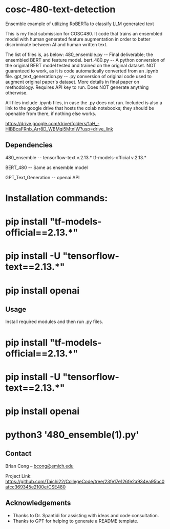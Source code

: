 # cosc-480-text-detection
Ensemble example of utilizing RoBERTa to classify LLM generated text

This is my final submission for COSC480. It code that trains an ensembled model with human generated feature augmentation in order to better discriminate between AI and human written text. 

The list of files is, as below:
480_ensemble.py -- Final deliverable; the ensembled BERT and feature model.
bert_480.py -- A python conversion of the original BERT model tested and trained on the original dataset. NOT guaranteed to work, as it is code automatically converted from an .ipynb file.
gpt_text_generation.py -- .py conversion of original code used to augment original paper's dataset. More details in final paper on methodology. Requires API key to run. Does NOT generate anything otherwise.

All files include .ipynb files, in case the .py does not run. Included is also a link to the google drive that hosts the colab notebooks; they should be openable from there, if nothing else works.

https://drive.google.com/drive/folders/1aH_-HIBBcaFRnb_Arr8D_WBMqi5MtnIW?usp=drive_link

## Dependencies

480_ensemble -- tensorflow-text v.2.13.*
		tf-models-official v.2.13.*

BERT_480 -- Same as ensemble model

GPT_Text_Generation -- openai API


# Installation commands:
# pip install "tf-models-official==2.13.*"
# pip install -U "tensorflow-text==2.13.*"
# pip install openai

## Usage

Install required modules and then run .py files.

# pip install "tf-models-official==2.13.*"
# pip install -U "tensorflow-text==2.13.*"
# pip install openai
# python3 '480_ensemble(1).py'


## Contact

Brian Cong – bcong@emich.edu

Project Link: https://github.com/Taichi22/CollegeCode/tree/23fe17e126fe2a934ea95bc0afcc369345e2100e/CSE480

## Acknowledgements

- Thanks to Dr. Spantidi for assisting with ideas and code consultation.
- Thanks to GPT for helping to generate a README template.
